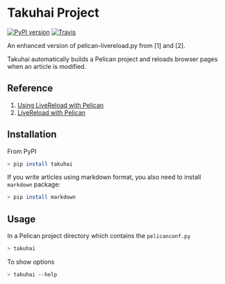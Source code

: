 # Takuhai Project

[![PyPI version][pypi-image]][pypi-link]
[![Travis][travis-image]][travis-link]

[pypi-image]: https://badge.fury.io/py/takuhai.svg
[pypi-link]: https://pypi.org/project/takuhai
[travis-image]: https://travis-ci.org/daizutabi/takuhai.svg?branch=master
[travis-link]: https://travis-ci.org/daizutabi/takuhai

An enhanced version of pelican-livereload.py from [1] and [2].

Takuhai automatically builds a Pelican project and reloads browser pages
when an article is modified.

## Reference

1. [Using LiveReload with Pelican](https://merlijn.vandeen.nl/2015/pelican-livereload.html)
2. [LiveReload with Pelican](http://tech.agilitynerd.com/livereload-with-pelican.html)

## Installation

From PyPI

```bash
> pip install takuhai
```

If you write articles using markdown format, you also need to install `markdown` package:

```bash
> pip install markdown
```

## Usage

In a Pelican project directory which contains the `pelicanconf.py`

```bash
> takuhai
```

To show options

```bash
> takuhai --help
```
